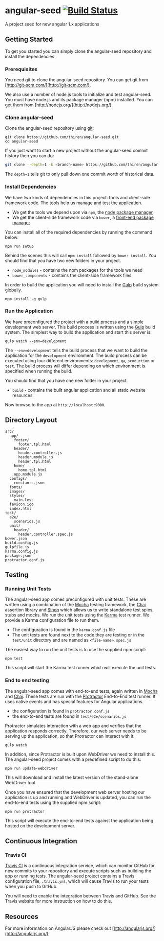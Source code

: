 # angular-seed [![Build Status](https://travis-ci.org/thiren/angular-seed.svg?branch=master)](https://travis-ci.org/thiren/angular-seed)
A project seed for new angular 1.x applications

## Getting Started

To get you started you can simply clone the angular-seed repository and install the dependencies:

### Prerequisites

You need git to clone the angular-seed repository. You can get git from [http://git-scm.com/](http://git-scm.com/).

We also use a number of node.js tools to initialize and test angular-seed. You must have node.js and its package manager (npm) installed. You can get them from [http://nodejs.org/](http://nodejs.org/).

### Clone angular-seed

Clone the angular-seed repository using [git][git]:

```
git clone https://github.com/thiren/angular-seed.git
cd angular-seed
```

If you just want to start a new project without the angular-seed commit history then you can do:

```bash
git clone --depth=1 -b <branch-name> https://github.com/thiren/angular-seed.git <your-project-name>
```

The `depth=1` tells git to only pull down one commit worth of historical data.

### Install Dependencies

We have two kinds of dependencies in this project: tools and client-side framework code. The tools help us manage and test the application.

* We get the tools we depend upon via `npm`, the [node package manager][npm]
* We get the client-side framework code via `bower`, a [front-end package manager][bower]

You can install all of the required dependencies by running the command below:

```
npm run setup
```

Behind the scenes this will call `npm install` followed by `bower install`. You should find that you have two new folders in your project.

* `node_modules` - contains the npm packages for the tools we need
* `bower_components` - contains the client-side framework files

In order to build the application you will need to install the [Gulp][gulp] build system globally.

```
npm install -g gulp
```

### Run the Application

We have preconfigured the project with a build process and a simple development web server. This build process is written using the [Gulp][gulp] build system. The simplest way to build the application and start this server is:

```
gulp watch --env=development
```

The `--env=development` tells the build process that we want to build the application for the `development` environment. The build process can be executed using four different environments: `development`, `qa`, `production` or `test`. The build process will differ depending on which environment is specified when running the build. 

You should find that you have one new folder in your project.

* `build` - contains the built angular application and all static website resources

Now browse to the app at `http://localhost:9000`.

## Directory Layout

```
src/
  app/
    footer/
      footer.tpl.html
    header/
      header.controller.js
      header.module.js
      header.tpl.html
    home/
      home.tpl.html
    app.module.js
  configs/
    constants.json
  fonts/
  images/
  styles/
    main.less
  favicon.ico
  index.html
test/
  e2e/
    scenarios.js
  unit/
    header/
      header.controller.spec.js
bower.json
build.config.js
gulpfile.js
karma.config.js
package.json
protractor.conf.js
```

## Testing

### Running Unit Tests
The angular-seed app comes preconfigured with unit tests. These are written using a combination of the [Mocha][mocha] testing framework, the [Chai][chai] assertion library and [Sinon][sinon] which allows us to write standalone test spies, stubs and mocks. We run the unit tests using the [Karma][karma] test runner. We provide a Karma configuration file to run them.

* The configuration is found in the `karma.conf.js` file
* The unit tests are found next to the code they are testing or in the `test/unit` directory and are named as `<file-name>.spec.js`

The easiest way to run the unit tests is to use the supplied npm script:

```
npm test
```

This script will start the Karma test runner which will execute the unit tests.

### End to end testing

The angular-seed app comes with end-to-end tests, again written in [Mocha][mocha] and [Chai][chai]. These tests are run with the [Protractor][protractor] End-to-End test runner. It uses native events and has special features for Angular applications.

* the configuration is found in `protractor.conf.js`
* the end-to-end tests are found in `test/e2e/scenarios.js`

Protractor simulates interaction with a web app and verifies that the application responds correctly. Therefore, our web server needs to be serving up the application, so that Protractor can interact with it.

```
gulp watch
```

In addition, since Protractor is built upon WebDriver we need to install this. The angular-seed project comes with a predefined script to do this:

```
npm run update-webdriver
```

This will download and install the latest version of the stand-alone WebDriver tool.

Once you have ensured that the development web server hosting our application is up and running and WebDriver is updated, you can run the end-to-end tests using the supplied npm script:

```
npm run protractor
```

This script will execute the end-to-end tests against the application being hosted on the development server.

## Continuous Integration

### Travis CI

[Travis CI][travis] is a continuous integration service, which can monitor GitHub for new commits to your repository and execute scripts such as building the app or running tests. The angular-seed project contains a Travis configuration file, `.travis.yml`, which will cause Travis to run your tests when you push to GitHub.

You will need to enable the integration between Travis and GitHub. See the Travis website for more instruction on how to do this.

## Resources

For more information on AngularJS please check out [http://angularjs.org/](http://angularjs.org/)

[git]: http://git-scm.com/
[gulp]: http://gulpjs.com/
[bower]: http://bower.io
[npm]: https://www.npmjs.org/
[node]: http://nodejs.org
[protractor]: https://github.com/angular/protractor
[mocha]: https://mochajs.org/
[chai]: http://chaijs.com/
[sinon]: http://sinonjs.org/
[karma]: http://karma-runner.github.io
[travis]: https://travis-ci.org/

